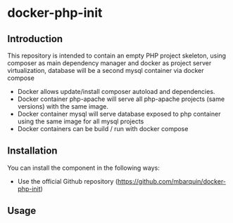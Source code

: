 docker-php-init
========

Introduction
------------
This repository is intended to contain an empty PHP project skeleton, using composer as main dependency manager and
docker as project server virtualization, database will be a second mysql container via docker compose

* Docker allows update/install composer autoload and dependencies.
* Docker container php-apache will serve all php-apache projects (same versions) with the same image.
* Docker container mysql will serve database exposed to php container using the same image for all mysql projects
* Docker containers can be build / run with docker compose

Installation
------------

You can install the component in the following ways:

* Use the official Github repository (https://github.com/mbarquin/docker-php-init)

Usage
-----

